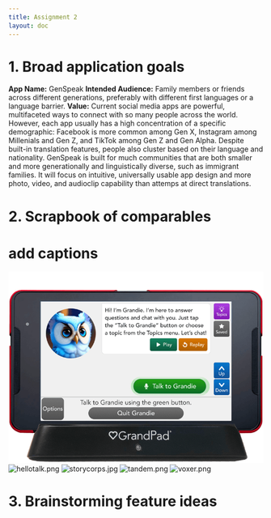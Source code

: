 ```yaml
---
title: Assignment 2
layout: doc
---
```


# 1. Broad application goals
**App Name:** GenSpeak
**Intended Audience:** Family members or friends across different generations, preferably with different first languages or a language barrier.
**Value:** Current social media apps are powerful, multifaceted ways to connect with so many people across the world. However, each app usually has a high concentration of a specific demographic: Facebook is more common among Gen X, Instagram among Millenials and Gen Z, and TikTok among Gen Z and Gen Alpha. Despite built-in translation features, people also cluster based on their language and nationality. GenSpeak is built for much communities that are both smaller and more generationally and linguistically diverse, such as immigrant families. It will focus on intuitive, universally usable app design and more photo, video, and audioclip capability than attemps at direct translations.

# 2. Scrapbook of comparables

# add captions
![grandpad.png](grandpad.png)
![hellotalk.png](../assets/scrapbook/hellotalk.png)
![storycorps.jpg](../assets/scrapbook/storycorps.jpg)
![tandem.png](../assets/scrapbook/tandem.png)
![voxer.png](../assets/scrapbook/voxer.png)

# 3. Brainstorming feature ideas
